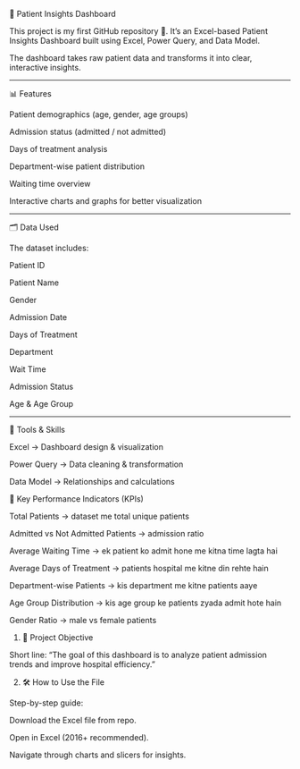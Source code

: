 🏥 Patient Insights Dashboard

This project is my first GitHub repository 🎉.
It’s an Excel-based Patient Insights Dashboard built using Excel, Power Query, and Data Model.

The dashboard takes raw patient data and transforms it into clear, interactive insights.


---

📊 Features

Patient demographics (age, gender, age groups)

Admission status (admitted / not admitted)

Days of treatment analysis

Department-wise patient distribution

Waiting time overview

Interactive charts and graphs for better visualization



---

🗂 Data Used

The dataset includes:

Patient ID

Patient Name

Gender

Admission Date

Days of Treatment

Department

Wait Time

Admission Status

Age & Age Group



---

🚀 Tools & Skills

Excel → Dashboard design & visualization

Power Query → Data cleaning & transformation

Data Model → Relationships and calculations

📌 Key Performance Indicators (KPIs)

Total Patients → dataset me total unique patients

Admitted vs Not Admitted Patients → admission ratio

Average Waiting Time → ek patient ko admit hone me kitna time lagta hai

Average Days of Treatment → patients hospital me kitne din rehte hain

Department-wise Patients → kis department me kitne patients aaye

Age Group Distribution → kis age group ke patients zyada admit hote hain

Gender Ratio → male vs female patients

1. 🎯 Project Objective

Short line: “The goal of this dashboard is to analyze patient admission trends and improve hospital efficiency.”



2. 🛠 How to Use the File

Step-by-step guide:

Download the Excel file from repo.

Open in Excel (2016+ recommended).

Navigate through charts and slicers for insights.

